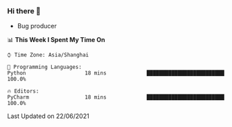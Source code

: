 ### Hi there 👋
* Bug producer
<!--START_SECTION:waka-->
📊 **This Week I Spent My Time On** 

```text
⌚︎ Time Zone: Asia/Shanghai

💬 Programming Languages: 
Python                   18 mins             █████████████████████████   100.0%

🔥 Editors: 
PyCharm                  18 mins             █████████████████████████   100.0%

```


 Last Updated on 22/06/2021
<!--END_SECTION:waka-->
